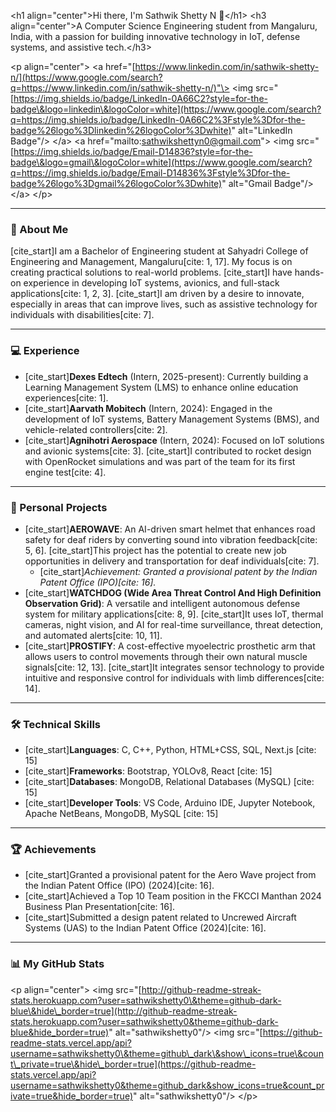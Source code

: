 
\<h1 align="center"\>Hi there, I'm Sathwik Shetty N 👋\</h1\>
\<h3 align="center"\>A Computer Science Engineering student from Mangaluru, India, with a passion for building innovative technology in IoT, defense systems, and assistive tech.\</h3\>

\<p align="center"\>
\<a href="[https://www.linkedin.com/in/sathwik-shetty-n/](https://www.google.com/search?q=https://www.linkedin.com/in/sathwik-shetty-n/)"\>
\<img src="[https://img.shields.io/badge/LinkedIn-0A66C2?style=for-the-badge\&logo=linkedin\&logoColor=white](https://www.google.com/search?q=https://img.shields.io/badge/LinkedIn-0A66C2%3Fstyle%3Dfor-the-badge%26logo%3Dlinkedin%26logoColor%3Dwhite)" alt="LinkedIn Badge"/\>
\</a\>
\<a href="mailto:sathwikshettyn0@gmail.com"\>
\<img src="[https://img.shields.io/badge/Email-D14836?style=for-the-badge\&logo=gmail\&logoColor=white](https://www.google.com/search?q=https://img.shields.io/badge/Email-D14836%3Fstyle%3Dfor-the-badge%26logo%3Dgmail%26logoColor%3Dwhite)" alt="Gmail Badge"/\>
\</a\>
\</p\>

-----

### 🔭 About Me

[cite\_start]I am a Bachelor of Engineering student at Sahyadri College of Engineering and Management, Mangaluru[cite: 1, 17]. My focus is on creating practical solutions to real-world problems. [cite\_start]I have hands-on experience in developing IoT systems, avionics, and full-stack applications[cite: 1, 2, 3]. [cite\_start]I am driven by a desire to innovate, especially in areas that can improve lives, such as assistive technology for individuals with disabilities[cite: 7].

-----

### 💻 Experience

  - [cite\_start]**Dexes Edtech** (Intern, 2025-present): Currently building a Learning Management System (LMS) to enhance online education experiences[cite: 1].
  - [cite\_start]**Aarvath Mobitech** (Intern, 2024): Engaged in the development of IoT systems, Battery Management Systems (BMS), and vehicle-related controllers[cite: 2].
  - [cite\_start]**Agnihotri Aerospace** (Intern, 2024): Focused on IoT solutions and avionic systems[cite: 3]. [cite\_start]I contributed to rocket design with OpenRocket simulations and was part of the team for its first engine test[cite: 4].

-----

### 🚀 Personal Projects

  - [cite\_start]**AEROWAVE**: An AI-driven smart helmet that enhances road safety for deaf riders by converting sound into vibration feedback[cite: 5, 6]. [cite\_start]This project has the potential to create new job opportunities in delivery and transportation for deaf individuals[cite: 7].
      - [cite\_start]*Achievement: Granted a provisional patent by the Indian Patent Office (IPO)[cite: 16].*
  - [cite\_start]**WATCHDOG (Wide Area Threat Control And High Definition Observation Grid)**: A versatile and intelligent autonomous defense system for military applications[cite: 8, 9]. [cite\_start]It uses IoT, thermal cameras, night vision, and AI for real-time surveillance, threat detection, and automated alerts[cite: 10, 11].
  - [cite\_start]**PROSTIFY**: A cost-effective myoelectric prosthetic arm that allows users to control movements through their own natural muscle signals[cite: 12, 13]. [cite\_start]It integrates sensor technology to provide intuitive and responsive control for individuals with limb differences[cite: 14].

-----

### 🛠️ Technical Skills

  - [cite\_start]**Languages**: C, C++, Python, HTML+CSS, SQL, Next.js [cite: 15]
  - [cite\_start]**Frameworks**: Bootstrap, YOLOv8, React [cite: 15]
  - [cite\_start]**Databases**: MongoDB, Relational Databases (MySQL) [cite: 15]
  - [cite\_start]**Developer Tools**: VS Code, Arduino IDE, Jupyter Notebook, Apache NetBeans, MongoDB, MySQL [cite: 15]

-----

### 🏆 Achievements

  - [cite\_start]Granted a provisional patent for the Aero Wave project from the Indian Patent Office (IPO) (2024)[cite: 16].
  - [cite\_start]Achieved a Top 10 Team position in the FKCCI Manthan 2024 Business Plan Presentation[cite: 16].
  - [cite\_start]Submitted a design patent related to Uncrewed Aircraft Systems (UAS) to the Indian Patent Office (2024)[cite: 16].

-----

### 📊 My GitHub Stats

\<p align="center"\>
\<img src="[http://github-readme-streak-stats.herokuapp.com?user=sathwikshetty0\&theme=github-dark-blue\&hide\_border=true](http://github-readme-streak-stats.herokuapp.com?user=sathwikshetty0&theme=github-dark-blue&hide_border=true)" alt="sathwikshetty0"/\>
\<img src="[https://github-readme-stats.vercel.app/api?username=sathwikshetty0\&theme=github\_dark\&show\_icons=true\&count\_private=true\&hide\_border=true](https://github-readme-stats.vercel.app/api?username=sathwikshetty0&theme=github_dark&show_icons=true&count_private=true&hide_border=true)" alt="sathwikshetty0"/\>
\</p\>
